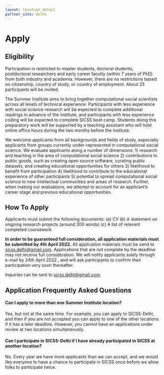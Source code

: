 ```yaml
---
layout: location_detail
partner_site: delhi
---
```


# Apply

## Eligibility

Participation is restricted to master students, doctoral students, postdoctoral researchers
and early career faculty (within 7 years of PhD) from both industry and academia. However, there are no restrictions based on citizenship, country of study, or country of employment. About 25 participants will be invited.

The Summer Institute aims to bring together computational social scientists across all levels of technical experience. Participants with less experience with social science research will be expected to complete additional readings in advance of the Institute, and participants with less experience coding will be expected to complete SICSS boot camp. Students doing this preparatory work will be supported by a teaching assistant who will hold online office hours during the two months before the Institute.

We welcome applicants from all backgrounds and fields of study, especially applicants from groups currently under-represented in computational social science. We evaluate applicants along a number of dimensions: 1) research and teaching in the area of computational social science 2) contributions to public goods, such as creating open source software, curating public datasets, and creating educational opportunities for others 3) likelihood to benefit from participation 4) likelihood to contribute to the educational experience of other participants 5) potential to spread computational social science to new intellectual communities and areas of research. Further, when making our evaluations, we attempt to account for an applicant’s career stage and previous educational opportunities.

## How To Apply

Applicants must submit the following documents: 
(a) CV
(b) A statement on ongoing research projects (around 300 words)
(c) A list of relevant completed coursework

**In order to be guaranteed full consideration, all application materials must be submitted by 4th April 2022.** All application materials must be send to sicss.delhi@gmail.com. Applications that are not complete by the deadline may not receive full consideration. We will notify applicants solely through e-mail by 24th April 2022 , and will ask participants to confirm their participation very soon thereafter.

Inquiries can be sent to sicss.delhi@gmail.com.

## Application Frequently Asked Questions

#### Can I apply to more than one Summer Institute location?

Yes, but not at the same time. For example, you can apply to SICSS-Delhi, and then if you are not accepted you can apply to one of the other locations if it has a later deadline. However, you cannot have an applications under review at two locations simultaneously.

#### Can I participate in SICSS-Delhi if I have already participated in SICSS at another location?

No. Every year we have more applicants than we can accept, and we would like everyone to have a chance to participate in SICSS once before we allow folks to participate twice.
